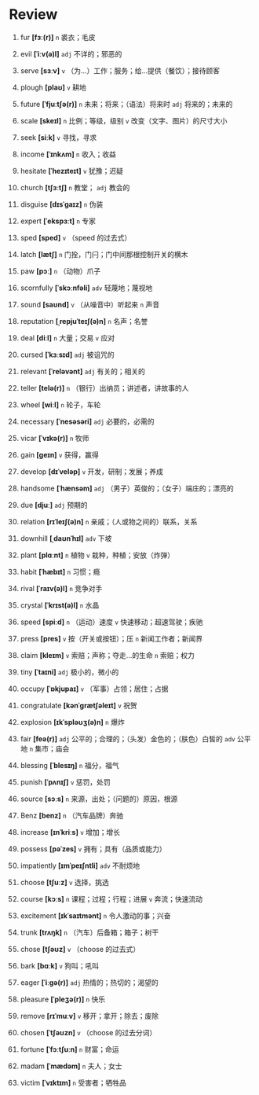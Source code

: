 # Review
1. fur **[fɜː(r)]** `n` 裘衣；毛皮

2. evil **[ˈiːv(ə)l]** `adj` 不详的；邪恶的

3. serve **[sɜːv]** `v` （为...）工作；服务；给...提供（餐饮）；接待顾客

4. plough **[plaʊ]** `v` 耕地

5. future **[ˈfjuːtʃə(r)]** `n` 未来；将来；（语法）将来时 `adj` 将来的；未来的

6. scale **[skeɪl]** `n` 比例；等级，级别 `v` 改变（文字、图片）的尺寸大小

7. seek **[siːk]** `v` 寻找，寻求

8. income **[ˈɪnkʌm]** `n` 收入；收益

9. hesitate **[ˈhezɪteɪt]** `v` 犹豫；迟疑

10. church **[tʃɜːtʃ]** `n` 教堂； `adj` 教会的

11. disguise **[dɪsˈɡaɪz]** `n` 伪装

12. expert **[ˈekspɜːt]** `n` 专家

13. sped **[sped]** `v` （speed 的过去式）

14. latch **[lætʃ]** `n` 门拴，门闩；门中间那根控制开关的横木

15. paw **[pɔː]** `n` （动物）爪子

16. scornfully **[ˈskɔːnfəli]** `adv` 轻蔑地；蔑视地

17. sound **[saʊnd]** `v` （从噪音中）听起来 `n` 声音

18. reputation **[ˌrepjuˈteɪʃ(ə)n]** `n` 名声；名誉

19. deal **[diːl]** `n` 大量；交易 `v` 应对

20. cursed **[ˈkɜːsɪd]** `adj` 被诅咒的

21. relevant **[ˈreləvənt]** `adj` 有关的；相关的

22. teller **[telə(r)]** `n` （银行）出纳员；讲述者，讲故事的人

23. wheel **[wiːl]** `n` 轮子，车轮

24. necessary **[ˈnesəsəri]** `adj` 必要的，必需的

25. vicar **[ˈvɪkə(r)]** `n` 牧师

26. gain **[ɡeɪn]** `v` 获得，赢得

27. develop **[dɪˈveləp]** `v` 开发，研制；发展；养成

28. handsome **[ˈhænsəm]** `adj` （男子）英俊的；（女子）端庄的；漂亮的

29. due **[djuː]** `adj` 预期的

30. relation **[rɪˈleɪʃ(ə)n]** `n` 亲戚；（人或物之间的）联系，关系

31. downhill **[ˌdaʊnˈhɪl]** `adv` 下坡

32. plant **[plɑːnt]** `n` 植物 `v` 栽种，种植；安放（炸弹）

33. habit **[ˈhæbɪt]** `n` 习惯；瘾

34. rival **[ˈraɪv(ə)l]** `n` 竞争对手

35. crystal **[ˈkrɪst(ə)l]** `n` 水晶

36. speed **[spiːd]** `n` （运动）速度 `v` 快速移动；超速驾驶；疾驰

37. press **[pres]** `v` 按（开关或按钮）；压 `n` 新闻工作者；新闻界

38. claim **[kleɪm]** `v` 索赔；声称；夺走...的生命 `n` 索赔；权力

39. tiny **[ˈtaɪni]** `adj` 极小的，微小的

40. occupy **[ˈɒkjupaɪ]** `v` （军事）占领；居住；占据

41. congratulate **[kənˈɡrætʃəleɪt]** `v` 祝贺

42. explosion **[ɪkˈspləʊʒ(ə)n]** `n` 爆炸

43. fair **[feə(r)]** `adj` 公平的；合理的；（头发）金色的；（肤色）白皙的 `adv` 公平地 `n` 集市；庙会

44. blessing **[ˈblesɪŋ]** `n` 福分，福气

45. punish **[ˈpʌnɪʃ]** `v` 惩罚，处罚

46. source **[sɔːs]** `n` 来源，出处；（问题的）原因，根源

47. Benz **[benz]** `n` （汽车品牌）奔驰

48. increase **[ɪnˈkriːs]** `v` 增加；增长

49. possess **[pəˈzes]** `v` 拥有；具有（品质或能力）

50. impatiently **[ɪmˈpeɪʃntli]** `adv` 不耐烦地

51. choose **[tʃuːz]** `v` 选择，挑选

52. course **[kɔːs]** `n` 课程；过程；行程；进展 `v` 奔流；快速流动

53. excitement **[ɪkˈsaɪtmənt]** `n` 令人激动的事；兴奋

54. trunk **[trʌŋk]** `n` （汽车）后备箱；箱子；树干

55. chose **[tʃəʊz]** `v` （choose 的过去式）

56. bark **[bɑːk]** `v` 狗叫；吼叫

57. eager **[ˈiːɡə(r)]** `adj` 热情的；热切的；渴望的

58. pleasure **[ˈpleʒə(r)]** `n` 快乐

59. remove **[rɪˈmuːv]** `v` 移开；拿开；除去；废除

60. chosen **[ˈtʃəʊzn]** `v` （choose 的过去分词）

61. fortune **[ˈfɔːtʃuːn]** `n` 财富；命运

62. madam **[ˈmædəm]** `n` 夫人；女士

63. victim **[ˈvɪktɪm]** `n` 受害者；牺牲品

